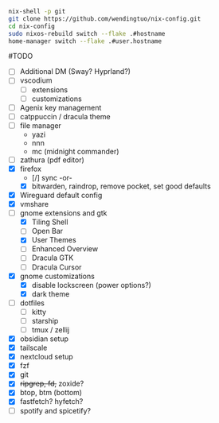 ```sh
nix-shell -p git
git clone https://github.com/wendingtuo/nix-config.git
cd nix-config
sudo nixos-rebuild switch --flake .#hostname
home-manager switch --flake .#user.hostname
```

#TODO
- [ ] Additional DM (Sway? Hyprland?)
- [ ] vscodium
  - [ ] extensions
  - [ ] customizations
- [ ] Agenix key management
- [ ] catppuccin / dracula theme
- [ ] file manager
  - yazi
  - nnn
  - mc (midnight commander)
- [ ] zathura (pdf editor)
- [x] firefox
  - [/] sync -or-
  - [x] bitwarden, raindrop, remove pocket, set good defaults
- [x] Wireguard default config
- [x] vmshare
- [ ] gnome extensions and gtk
  - [x] Tiling Shell
  - [ ] Open Bar
  - [x] User Themes
  - [ ] Enhanced Overview
  - [ ] Dracula GTK
  - [ ] Dracula Cursor
- [x] gnome customizations
  - [x] disable lockscreen (power options?)
  - [x] dark theme
- [ ] dotfiles
  - [ ] kitty
  - [ ] starship
  - [ ] tmux / zellij
- [x] obsidian setup
- [x] tailscale
- [x] nextcloud setup
- [x] fzf
- [x] git
- [x] ~~ripgrep, fd,~~ zoxide?
- [x] btop, btm (bottom)
- [x] fastfetch? hyfetch?
- [ ] spotify and spicetify?
